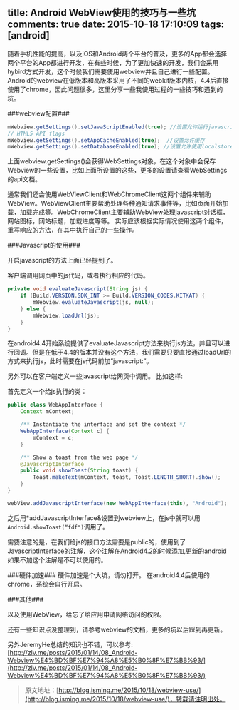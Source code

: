 title: Android WebView使用的技巧与一些坑
comments: true
date: 2015-10-18 17:10:09
tags: [android]
---


随着手机性能的提高，以及iOS和Android两个平台的普及，更多的App都会选择两个平台的App都进行开发，在有些时候，为了更加快速的开发，我们会采用hybird方式开发，这个时候我们需要使用webview并且自己进行一些配置。Android的webview在低版本和高版本采用了不同的webkit版本内核，4.4后直接使用了chrome，因此问题很多，这里分享一些我使用过程的一些技巧和遇到的坑。

<!--more-->

###webview配置###

```java
mWebview.getSettings().setJavaScriptEnabled(true); //设置允许运行javascript
// HTML5 API flags
mWebview.getSettings().setAppCacheEnabled(true);  //设置允许缓存
mWebview.getSettings().setDatabaseEnabled(true); //设置允许使用localstore
```

上面webview.getSettings()会获得WebSettings对象，在这个对象中会保存Webview的一些设置，比如上面所设置的这些，更多的设置请查看WebSettings的api文档。

通常我们还会使用WebViewClient和WebChromeClient这两个组件来辅助WebView。WebViewClient主要帮助处理各种通知请求事件等，比如页面开始加载，加载完成等。WebChromeClient主要辅助WebView处理javascript对话框，网站图标，网站标题，加载进度等等。
实际应该根据实际情况使用这两个组件，重写响应的方法，在其中执行自己的一些操作。

###Javascript的使用###

开启javascript的方法上面已经提到了。

客户端调用网页中的js代码，或者执行相应的代码。

```java
private void evaluateJavascript(String js) {  
    if (Build.VERSION.SDK_INT >= Build.VERSION_CODES.KITKAT) {
        mWebview.evaluateJavascript(js, null);
    } else {
        mWebview.loadUrl(js);
    }
}
```

在android4.4开始系统提供了evaluateJavascript方法来执行js方法，并且可以进行回调。但是在低于4.4的版本并没有这个方法，我们需要只要直接通过loadUrl的方式来执行js，此时需要在js代码前加”javascript:”。

另外可以在客户端定义一些javascript给网页中调用。
比如这样:

首先定义一个给js执行的类：

```java
public class WebAppInterface {
    Context mContext;

    /** Instantiate the interface and set the context */
    WebAppInterface(Context c) {
        mContext = c;
    }

    /** Show a toast from the web page */
    @JavascriptInterface
    public void showToast(String toast) {
        Toast.makeText(mContext, toast, Toast.LENGTH_SHORT).show();
    }
}

webView.addJavascriptInterface(new WebAppInterface(this), "Android");
```

之后用*addJavascriptInterface&设置到webview上，在js中就可以用```Android.showToast(“fdf")```调用了。

需要注意的是，在我们给js的接口方法需要是public的，使用到了JavascriptInterface的注解，这个注解在Android4.2的时候添加,更新的android如果不加这个注解是不可以使用的。


###硬件加速###
硬件加速是个大坑，请勿打开。
在android4.4后使用的chrome，系统会自行开启。

###其他###

以及使用WebView，给忘了给应用申请网络访问的权限。

还有一些知识点没整理到，请参考webview的文档，更多的坑以后踩到再更新。

另外JeremyHe总结的知识也不错，可以参考:[http://zlv.me/posts/2015/01/14/08_Android-Webview%E4%BD%BF%E7%94%A8%E5%B0%8F%E7%BB%93/](http://zlv.me/posts/2015/01/14/08_Android-Webview%E4%BD%BF%E7%94%A8%E5%B0%8F%E7%BB%93/)


>原文地址：[http://blog.isming.me/2015/10/18/webview-use/](http://blog.isming.me/2015/10/18/webview-use/)，转载请注明出处。
